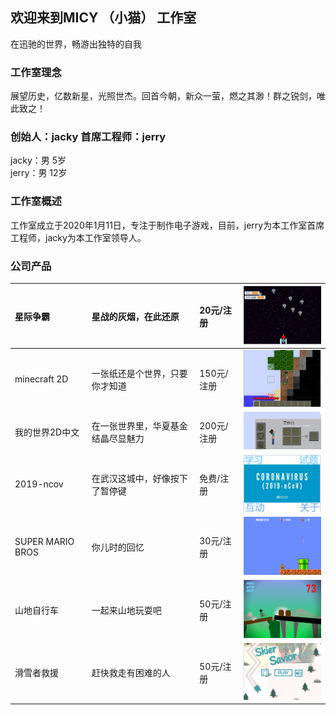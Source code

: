 ## 欢迎来到MICY  （小猫）  工作室
在迅驰的世界，畅游出独特的自我

### 工作室理念
展望历史，亿数新星，光照世杰。回首今朝，新众一萤，燃之其渺！群之锐剑，唯此致之！

### 创始人：jacky 首席工程师：jerry
jacky：男     5岁  
jerry：男     12岁

### 工作室概述
工作室成立于2020年1月11日，专注于制作电子游戏，目前，jerry为本工作室首席工程师，jacky为本工作室领导人。

### 公司产品

| 星际争霸      | 星战的灰烟，在此还原               | 20元/注册   | <img src="https://raw.githubusercontent.com/micy-2020/micy-2020.github.io/master/assets/images/MICY.Starcraft.chinese.png" width="200"> |
|:--------------|:---------------------------------|:-----------|:----------------------------------------------------------------------------------------------------------------------------------------|
| minecraft 2D  | 一张纸还是个世界，只要你才知道      | 150元/注册 | <img src="https://raw.githubusercontent.com/micy-2020/micy-2020.github.io/master/assets/images/MICY.Minecraft.English.2D.png" width="200"> |
| 我的世界2D中文 | 在一张世界里，华夏基金结晶尽显魅力  | 200元/注册  | <img src="https://raw.githubusercontent.com/micy-2020/micy-2020.github.io/master/assets/images/MICY.Minecraft.chinese.2D.png" width="200"> |
| 2019-ncov     | 在武汉这城中，好像按下了暂停键      | 免费/注册   | <img src="https://raw.githubusercontent.com/micy-2020/micy-2020.github.io/master/assets/images/MICY.2019-nCoV.png" width="200"> |
| SUPER MARIO BROS | 你儿时的回忆 | 30元/注册 | <img src="https://raw.githubusercontent.com/micy-2020/micy-2020.github.io/master/assets/images/MICY.SUPER MARIO BROS.png" width="200"> |
| 山地自行车 | 一起来山地玩耍吧 | 50元/注册 | <img src="https://raw.githubusercontent.com/micy-2020/micy-2020.github.io/master/assets/images/MICY.bike.png" width="200"> |
| 滑雪者救援 | 赶快救走有困难的人 | 50元/注册 | <img src="https://raw.githubusercontent.com/micy-2020/micy-2020.github.io/master/assets/images/MICY.skier_savior.png" width="200"> |




















































































































































